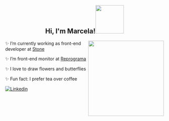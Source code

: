 <h2 align="center">Hi, I'm Marcela!<img src="https://media2.giphy.com/media/bcKmIWkUMCjVm/giphy.gif?cid=ecf05e472pj45zvu1cuh0m36eavcj9hzkh4gmb80nnxsgvad&rid=giphy.gif&ct=g" width="90"></h2>

<img align='right' src="https://user-images.githubusercontent.com/52415421/137996559-08da44da-a347-4946-b12e-8c875a6af95e.jpg" height="240">

<p>✨ I’m currently working as front-end developer at <a href="https://www.stone.com.br/">Stone</a></p>
<p>✨ I’m front-end monitor at <a href="https://reprograma.com.br/">Reprograma</a></p>
<p>✨ I love to draw flowers and butterflies</p>
<p>✨ Fun fact: I prefer tea over coffee</p>

[![Linkedin](https://img.shields.io/badge/linkedin-%230077B5.svg?&style=for-the-badge&logo=linkedin&logoColor=white)](https://www.linkedin.com/in/marcela093/)
